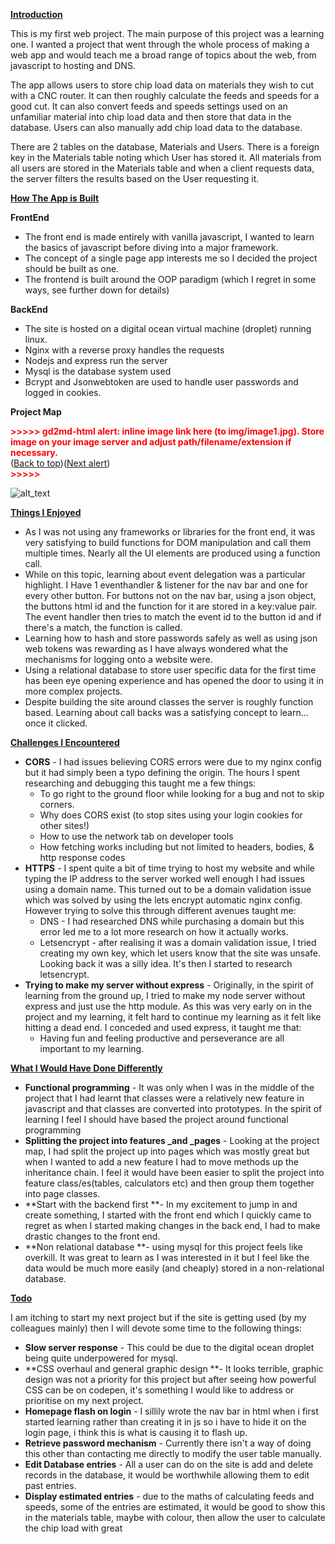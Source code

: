 
**<span style="text-decoration:underline;">Introduction</span>**

This is my first web project. The main purpose of this project was a learning one. I wanted a project that went through the whole process of making a web app and would teach me a broad range of topics about the web, from javascript to hosting and DNS. 

The app allows users to store chip load data on materials they wish to cut with a CNC router. It can then roughly calculate the feeds and speeds for a good cut. It can also convert feeds and speeds settings used on an unfamiliar material into chip load data and then store that data in the database. Users can also manually add chip load data to the database.

There are 2 tables on the database, Materials and Users. There is a foreign key in the Materials table noting which User has stored it. All materials from all users are stored in the Materials table and when a client requests data, the server filters the results based on the User requesting it.

**<span style="text-decoration:underline;">How The App is Built</span>**

**FrontEnd**



* The front end is made entirely with vanilla javascript, I wanted to learn the basics of javascript before diving into a major framework.
* The concept of a single page app interests me so I decided the project should be built as one.
* The frontend is built around the OOP paradigm (which I regret in some ways, see further down for details)

**BackEnd**



* The site is hosted on a digital ocean virtual machine (droplet) running linux.
* Nginx with a reverse proxy handles the requests 
* Nodejs and express run the server
* Mysql is the database system used
* Bcrypt and Jsonwebtoken are used to handle user passwords and logged in cookies.

**Project Map**

<p id="gdcalert1" ><span style="color: red; font-weight: bold">>>>>>  gd2md-html alert: inline image link here (to img/image1.jpg). Store image on your image server and adjust path/filename/extension if necessary. </span><br>(<a href="#">Back to top</a>)(<a href="#gdcalert2">Next alert</a>)<br><span style="color: red; font-weight: bold">>>>>> </span></p>


![alt_text](img/image1.jpg "image_tooltip")


**<span style="text-decoration:underline;">Things I Enjoyed</span>**



* As I was not using any frameworks or libraries for the front end, it was very satisfying to build functions for DOM manipulation and call them multiple times. Nearly all the UI elements are produced using a function call.
* While on this topic, learning about event delegation was a particular highlight. I Have 1 eventhandler & listener for the nav bar and one for every other button. For buttons not on the nav bar, using a json object, the buttons html id and the function for it are stored in a key:value pair. The event handler then tries to match the event id to the button id and if there's a match, the function is called.  
* Learning how to hash and store passwords safely as well as using json web tokens was rewarding as I have always wondered what the mechanisms for logging onto a website were.
* Using a relational database to store user specific data for the first time has been eye opening experience and has opened the door to using it in more complex projects.   
* Despite building the site around classes the server is roughly function based. Learning about call backs was a satisfying concept to learn…once it clicked. 

**<span style="text-decoration:underline;">Challenges I Encountered</span>**



* **CORS** - I had issues believing CORS errors were due to my nginx config but it had simply been a typo defining the origin. The hours I spent researching and debugging this taught me a few things:
    * To go right to the ground floor while looking for a bug and not to skip corners.
    * Why does CORS exist (to stop sites using your login cookies for other sites!)
    * How to use the network tab on developer tools
    * How fetching works including but not limited to headers, bodies, & http response codes 
* **HTTPS** - I spent quite a bit of time trying to host my website and while typing the IP address to the server worked well enough I had issues using a domain name. This turned out to be a domain validation issue which was solved by using the lets encrypt automatic nginx config. However trying to solve this through different avenues taught me:
    * DNS - I had researched DNS while purchasing a domain but this error led me to a lot more research on how it actually works.
    * Letsencrypt - after realising it was a domain validation issue, I tried creating my own key, which let users know that the site was unsafe. Looking back it was a silly idea. It's then I started to research letsencrypt.
* **Trying to make my server without express** - Originally, in the spirit of learning from the ground up, I tried to make my node server without express and just use the http module. As this was very early on in the project and my learning, it felt hard to continue my learning as it felt like hitting a dead end. I conceded and used express, it taught me that:
    * Having fun and feeling productive and perseverance are all important to my learning. 

**<span style="text-decoration:underline;">What I Would Have Done Differently</span>**



* **Functional programming** - It was only when I was in the middle of the project that I had learnt that classes were a relatively new feature in javascript and that classes are converted into prototypes. In the spirit of learning I feel I should have based the project around functional programming
* **Splitting the project into features _and _pages** - Looking at the project map, I had split the project up into pages which was mostly great but when I wanted to add a new feature I had to move methods up the inheritance chain. I feel it would have been easier to split the project into feature class/es(tables, calculators etc) and then group them together into page classes.
* **Start with the backend first **- In my excitement to jump in and create something, I started with the front end which I quickly came to regret as when I started making changes in the back end, I had to make drastic changes to the front end.
* **Non relational database **- using mysql for this project feels like overkill. It was great to learn as I was interested in it but I feel like the data would be much more easily (and cheaply) stored in a non-relational database.

**<span style="text-decoration:underline;">Todo</span>**

I am itching to start my next project but if the site is getting used (by my colleagues mainly) then I will devote some time to the following things:



* **Slow server response** - This could be due to the digital ocean droplet being quite underpowered for mysql.
* **CSS overhaul and general graphic design **- It looks terrible, graphic design was not a priority for this project but after seeing how powerful CSS can be on codepen, it's something I would like to address or prioritise on my next project.
* **Homepage flash on login** - I sillily wrote the nav bar in html when i first started learning rather than creating it in js so i have to hide it on the login page, i think this is what is causing it to flash up.
* **Retrieve password mechanism** - Currently there isn't a way of doing this other than contacting me directly to modify the user table manually.
* **Edit Database entries** - All a user can do on the site is add and delete records in the database, it would be worthwhile allowing them to edit past entries.
* **Display estimated entries** - due to the maths of calculating feeds and speeds, some of the entries are estimated, it would be good to show this in the materials table, maybe with colour, then allow the user to calculate  the chip load with great
